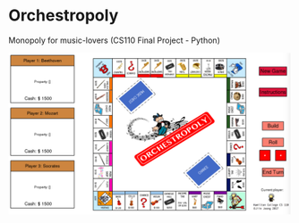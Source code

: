 # Orchestropoly
Monopoly for music-lovers (CS110 Final Project - Python)

![Screenshot](Monopoly.png)
